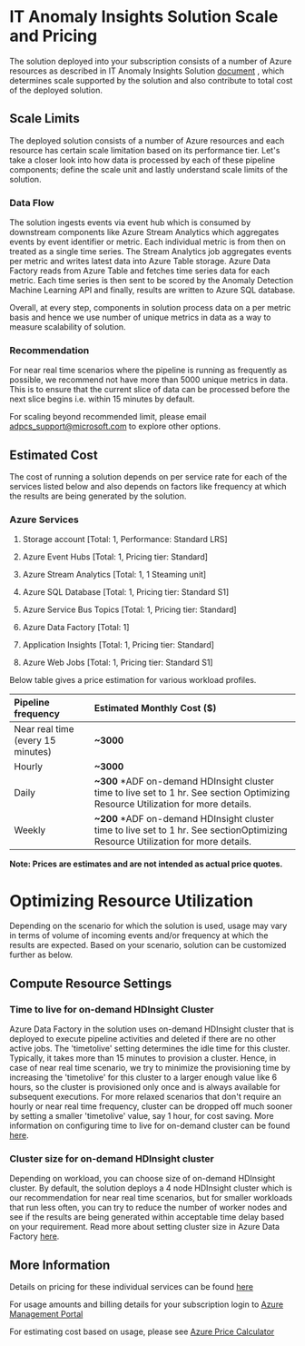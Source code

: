 # IT Anomaly Insights Solution Scale and Pricing

The solution deployed into your subscription consists of a number of Azure resources as described in IT Anomaly Insights Solution [document](https://github.com/Azure/itanomalyinsights-cortana-intelligence-preconfigured-solution/blob/master/Docs/IT%20Anomaly%20Insights%20Post%20Deployment%20Instructions.md#it-anomaly-insights-solution) , which determines scale supported by the solution and also contribute to total cost of the deployed solution.

## Scale Limits

The deployed solution consists of a number of Azure resources and each resource has certain scale limitation based on its performance tier. Let&#39;s take a closer look into how data is processed by each of these pipeline components; define the scale unit and lastly understand scale limits of the solution.

### Data Flow

The solution ingests events via event hub which is consumed by downstream components like Azure Stream Analytics which aggregates events by event identifier or metric. Each individual metric is from then on treated as a single time series. The Stream Analytics job aggregates events per metric and writes latest data into Azure Table storage. Azure Data Factory reads from Azure Table and fetches time series data for each metric. Each time series is then sent to be scored by the Anomaly Detection Machine Learning API and finally, results are written to Azure SQL database.

Overall, at every step, components in solution process data on a per metric basis and hence we use number of unique metrics in data as a way to measure scalability of solution.

### Recommendation

For near real time scenarios where the pipeline is running as frequently as possible, we recommend not have more than 5000 unique metrics in data. This is to ensure that the current slice of data can be processed before the next slice begins i.e. within 15 minutes by default.

For scaling beyond recommended limit, please email [adpcs\_support@microsoft.com](mailto:adpcs_support@microsoft.com) to explore other options.

## Estimated Cost

The cost of running a solution depends on per service rate for each of the services listed below and also depends on factors like frequency at which the results are being generated by the solution.

### Azure Services

1. Storage account [Total: 1, Performance: Standard LRS]

2. Azure Event Hubs [Total: 1, Pricing tier: Standard]

3. Azure Stream Analytics [Total: 1, 1 Steaming unit]

4. Azure SQL Database [Total: 1, Pricing tier: Standard S1]

5. Azure Service Bus Topics [Total: 1, Pricing tier: Standard]

6. Azure Data Factory [Total: 1]

7. Application Insights [Total: 1, Pricing tier: Standard]

8. Azure Web Jobs [Total: 1, Pricing tier: Standard S1]

Below table gives a price estimation for various workload profiles.

| Pipeline frequency | Estimated Monthly Cost ($) |
| :--- | :--- |
| Near real time (every 15 minutes) | **~3000** |
| Hourly | **~3000** |
| Daily | **~300** \*ADF on-demand HDInsight cluster time to live set to 1 hr. See section Optimizing Resource Utilization for more details. |
| Weekly | **~200** \*ADF on-demand HDInsight cluster time to live set to 1 hr. See sectionOptimizing Resource Utilization for more details. |

**Note: Prices are estimates and are not intended as actual price quotes.**

# Optimizing Resource Utilization

Depending on the scenario for which the solution is used, usage may vary in terms of volume of incoming events and/or frequency at which the results are expected. Based on your scenario, solution can be customized further as below.

## Compute Resource Settings

### Time to live for on-demand HDInsight Cluster

Azure Data Factory in the solution uses on-demand HDInsight cluster that is deployed to execute pipeline activities and deleted if there are no other active jobs. The &#39;timetolive&#39; setting determines the idle time for this cluster. Typically, it takes more than 15 minutes to provision a cluster. Hence, in case of near real time scenario, we try to minimize the provisioning time by increasing the &#39;timetolive&#39; for this cluster to a larger enough value like 6 hours, so the cluster is provisioned only once and is always available for subsequent executions. For more relaxed scenarios that don&#39;t require an hourly or near real time frequency, cluster can be dropped off much sooner by setting a smaller &#39;timetolive&#39; value, say 1 hour, for cost saving. More information on configuring time to live for on-demand cluster can be found [here](https://azure.microsoft.com/en-us/documentation/articles/data-factory-compute-linked-services/).

### Cluster size for on-demand HDInsight cluster

Depending on workload, you can choose size of on-demand HDInsight cluster. By default, the solution deploys a 4 node HDInsight cluster which is our recommendation for near real time scenarios, but for smaller workloads that run less often, you can try to reduce the number of worker nodes and see if the results are being generated within acceptable time delay based on your requirement. Read more about setting cluster size in Azure Data Factory [here](https://azure.microsoft.com/en-us/documentation/articles/data-factory-compute-linked-services/).

## More Information

Details on pricing for these individual services can be found [here](https://azure.microsoft.com/en-us/pricing)

For usage amounts and billing details for your subscription login to [Azure Management Portal](https://portal.azure.com/)

For estimating cost based on usage, please see [Azure Price Calculator](https://azure.microsoft.com/en-us/pricing/calculator/)
